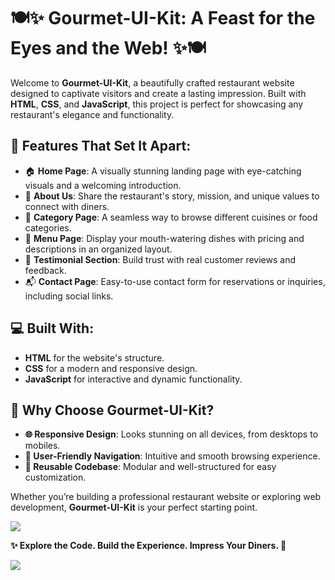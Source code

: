 # 🍽️✨ Gourmet-UI-Kit: A Feast for the Eyes and the Web! ✨🍽️

Welcome to **Gourmet-UI-Kit**, a beautifully crafted restaurant website designed to captivate visitors and create a lasting impression. Built with **HTML**, **CSS**, and **JavaScript**, this project is perfect for showcasing any restaurant's elegance and functionality.

## 🌟 Features That Set It Apart:
- 🏠 **Home Page**: A visually stunning landing page with eye-catching visuals and a welcoming introduction.
- 📖 **About Us**: Share the restaurant's story, mission, and unique values to connect with diners.
- 📂 **Category Page**: A seamless way to browse different cuisines or food categories.
- 🍴 **Menu Page**: Display your mouth-watering dishes with pricing and descriptions in an organized layout.
- 🌟 **Testimonial Section**: Build trust with real customer reviews and feedback.
- 📬 **Contact Page**: Easy-to-use contact form for reservations or inquiries, including social links.

## 💻 Built With:
- **HTML** for the website's structure.
- **CSS** for a modern and responsive design.
- **JavaScript** for interactive and dynamic functionality.

## 🎯 Why Choose Gourmet-UI-Kit?
- **🌐 Responsive Design**: Looks stunning on all devices, from desktops to mobiles.
- **🧭 User-Friendly Navigation**: Intuitive and smooth browsing experience.
- **🔄 Reusable Codebase**: Modular and well-structured for easy customization.

Whether you’re building a professional restaurant website or exploring web development, **Gourmet-UI-Kit** is your perfect starting point.

![](https://i.imgur.com/waxVImv.png)

**✨ Explore the Code. Build the Experience. Impress Your Diners. 🍴**

![](https://i.imgur.com/waxVImv.png)
